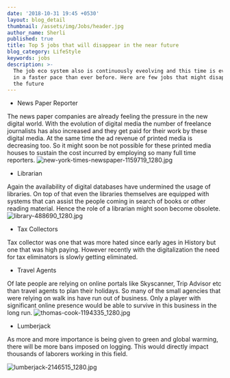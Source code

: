 ```yaml
---
date: '2018-10-31 19:45 +0530'
layout: blog_detail
thumbnail: /assets/img/Jobs/header.jpg
author_name: Sherli
published: true
title: Top 5 jobs that will disappear in the near future
blog_category: LifeStyle
keywords: jobs
description: >-
  The job eco system also is continuously eveolving and this time is eveolving
  in a faster pace than ever before. Here are few jobs that might disappear in
  the future
---
```

- News Paper Reporter

The news paper companies are already feeling the pressure in the new digital world. With the evolution of digital media the number of freelance journalists has also increased and they get paid for their work by these digital media. At the same time the ad revenue of printed media is decreasing too. So it might soon be not possible for these printed media houses to sustain the cost incurred by employing so many full time reporters.
![new-york-times-newspaper-1159719_1280.jpg]({{site.baseurl}}/assets/img/Jobs/new-york-times-newspaper-1159719_1280.jpg)

- Librarian

Again the availability of digital databases have undermined the usage of libraries. On top of that even the libraries themselves are equipped with systems that can assist the people coming in search of books or other reading material. Hence the role of a librarian might soon become obsolete.
![library-488690_1280.jpg]({{site.baseurl}}/assets/img/Jobs/library-488690_1280.jpg)

- Tax Collectors

Tax collector was one that was more hated since early ages in History but one that was high paying. However recently with the digitalization the need for tax eliminators is slowly getting eliminated.

- Travel Agents

Of late people are relying on online portals like Skyscanner, Trip Advisor etc than travel agents to plan their holidays. So many of the small agencies that were relying on walk ins have run out of business. Only a player with significant online presence would be able to survive in this business in the long run.
![thomas-cook-1194335_1280.jpg]({{site.baseurl}}/assets/img/Jobs/thomas-cook-1194335_1280.jpg)
- Lumberjack

As more and more importance is being given to green and global warming, there will be more bans imposed on logging. This would directly impact thousands of laborers working in this field.

![lumberjack-2146515_1280.jpg]({{site.baseurl}}/assets/img/Jobs/lumberjack-2146515_1280.jpg)
